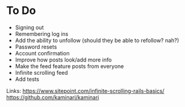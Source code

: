 # To Do
- Signing out
- Remembering log ins
- Add the ability to unfollow (should they be able to refollow? nah?)
- Password resets
- Account confirmation
- Improve how posts look/add more info
- Make the feed feature posts from everyone
- Infinite scrolling feed
- Add tests

Links:
https://www.sitepoint.com/infinite-scrolling-rails-basics/
https://github.com/kaminari/kaminari


